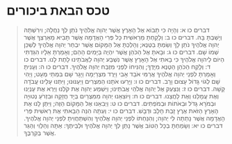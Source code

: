 # טכס הבאת ביכורים

> דברים כו א: וְהָיָה כִּי תָבוֹא אֶל הָאָרֶץ אֲשֶׁר יְהוָה אֱלֹהֶיךָ נֹתֵן לְךָ נַחֲלָה; וִירִשְׁתָּהּ וְיָשַׁבְתָּ בָּהּ.
> דברים כו ב: וְלָקַחְתָּ מֵרֵאשִׁית כָּל פְּרִי הָאֲדָמָה אֲשֶׁר תָּבִיא מֵאַרְצְךָ אֲשֶׁר יְהוָה אֱלֹהֶיךָ נֹתֵן לָךְ וְשַׂמְתָּ בַטֶּנֶא; וְהָלַכְתָּ אֶל הַמָּקוֹם אֲשֶׁר יִבְחַר יְהוָה אֱלֹהֶיךָ לְשַׁכֵּן שְׁמוֹ שָׁם.
> דברים כו ג: וּבָאתָ אֶל הַכֹּהֵן אֲשֶׁר יִהְיֶה בַּיָּמִים הָהֵם; וְאָמַרְתָּ אֵלָיו הִגַּדְתִּי הַיּוֹם לַיהוָה אֱלֹהֶיךָ כִּי בָאתִי אֶל הָאָרֶץ אֲשֶׁר נִשְׁבַּע יְהוָה לַאֲבֹתֵינוּ לָתֶת לָנוּ.
> דברים כו ד: וְלָקַח הַכֹּהֵן הַטֶּנֶא מִיָּדֶךָ; וְהִנִּיחוֹ לִפְנֵי מִזְבַּח יְהוָה אֱלֹהֶיךָ.
> דברים כו ה: וְעָנִיתָ וְאָמַרְתָּ לִפְנֵי יְהוָה אֱלֹהֶיךָ אֲרַמִּי אֹבֵד אָבִי וַיֵּרֶד מִצְרַיְמָה וַיָּגָר שָׁם בִּמְתֵי מְעָט; וַיְהִי שָׁם לְגוֹי גָּדוֹל עָצוּם וָרָב.
> דברים כו ו: וַיָּרֵעוּ אֹתָנוּ הַמִּצְרִים וַיְעַנּוּנוּ; וַיִּתְּנוּ עָלֵינוּ עֲבֹדָה קָשָׁה.
> דברים כו ז: וַנִּצְעַק אֶל יְהוָה אֱלֹהֵי אֲבֹתֵינוּ; וַיִּשְׁמַע יְהוָה אֶת קֹלֵנוּ וַיַּרְא אֶת עָנְיֵנוּ וְאֶת עֲמָלֵנוּ וְאֶת לַחֲצֵנוּ.
> דברים כו ח: וַיּוֹצִאֵנוּ יְהוָה מִמִּצְרַיִם בְּיָד חֲזָקָה וּבִזְרֹעַ נְטוּיָה וּבְמֹרָא גָּדֹל וּבְאֹתוֹת וּבְמֹפְתִים.
> דברים כו ט: וַיְבִאֵנוּ אֶל הַמָּקוֹם הַזֶּה; וַיִּתֶּן לָנוּ אֶת הָאָרֶץ הַזֹּאת אֶרֶץ זָבַת חָלָב וּדְבָשׁ.
> דברים כו י: וְעַתָּה הִנֵּה הֵבֵאתִי אֶת רֵאשִׁית פְּרִי הָאֲדָמָה אֲשֶׁר נָתַתָּה לִּי יְהוָה; וְהִנַּחְתּוֹ לִפְנֵי יְהוָה אֱלֹהֶיךָ וְהִשְׁתַּחֲוִיתָ לִפְנֵי יְהוָה אֱלֹהֶיךָ.
> דברים כו יא: וְשָׂמַחְתָּ בְכָל הַטּוֹב אֲשֶׁר נָתַן לְךָ יְהוָה אֱלֹהֶיךָ וּלְבֵיתֶךָ:  אַתָּה וְהַלֵּוִי וְהַגֵּר אֲשֶׁר בְּקִרְבֶּךָ.
 


